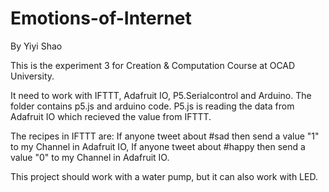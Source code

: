 # Emotions-of-Internet
By Yiyi Shao

This is the experiment 3 for Creation & Computation Course at OCAD University.

It need to work with IFTTT, Adafruit IO, P5.Serialcontrol and Arduino. The folder contains p5.js and arduino code. P5.js is reading the data from Adafruit IO which recieved the value from IFTTT.

The recipes in IFTTT are: If anyone tweet about #sad then send a value "1" to my Channel in Adafruit IO, 
                          If anyone tweet about #happy then send a value "0" to my Channel in Adafruit IO.
                          
This project should work with a water pump, but it can also work with LED.
                        
